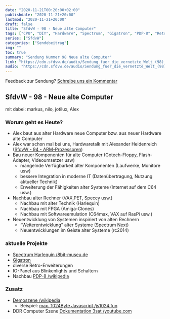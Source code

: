 ```yaml
---
date: "2020-11-21T00:20:00+02:00"
publishdate: "2020-11-21+20:00"
lastmod: "2020-11-21+20:00"
draft: false
title: "SfdvW - 98 - Neue alte Computer"
tags: ["CPU", "DIY", "Hardware", "Spectrum", "Gigatron", "PDP-8", "Retro", "FPGA"]
series: ["SfdvW"]
categories: ["Sendebeitrag"]
img: ""
toc: true
summary: "Sendung Nummer 98 Neue alte Computer"
link: "https://cdn.sfdvw.de/audio/Sendung_fuer_die_vernetzte_Welt_(98)_2020_11_21_Neue_alte_Computer.mp3"
audio: "https://cdn.sfdvw.de/audio/Sendung_fuer_die_vernetzte_Welt_(98)_2020_11_21_Neue_alte_Computer.mp3"
---
```


<div align="center" id="example"></div>
<script src="https://cdn.podlove.org/web-player/embed.js"></script>

Feedback zur Sendung?
[Schreibe uns ein Kommentar](mailto:SfdvW@radiocorax.de)

## SfdvW - 98 - Neue alte Computer
mit dabei: markus, nilo, jotilux, Alex

### Worum geht es Heute?
* Alex baut aus alter Hardware neue Computer bzw. aus neuer Hardware alte Computer
* Alex war schon mal bei uns, Hardwaretalk mit Alexander Heidenreich ([SfdvW - 94 - ARM-Prozessoren](https://sfdvw.de/blog/2020-07/sfdvw-94-arm-prozessoren/))
* Bau neuer Komponenten für alte Computer (Gotech-Floppy, Flash-Adapter, Videoumsetzer usw)
  * mangelnde Verfügbarkeit alter Komponenten (Laufwerke, Monitore usw)
  * bessere Integration in moderne IT (Datenübertragung, Nutzung aktueller Technik)
  * Erweiterung der Fähigkeiten alter Systeme (Internet auf dem C64 usw.)
* Nachbau alter Rechner (VAX,PET, Speccy usw.)
  * Nachbau mit alter Technik (Harlequin)
  * Nachbau mit FPGA (Amiga-Clones)
  * Nachbau mit Softwareemulation (C64max, VAX auf RasPi usw.)
* Neuentwicklung von Systemen inspiriert von alten Rechnern
  * “Weiterentwicklung” alter Systeme (Spectrum Next)
  * Neuentwicklungen im Geiste alter Systeme (rc2014)

### aktuelle Projekte
* [Spectrum Harlequin /8bit-museu.de](https://8bit-museum.de/zx-spectrum-nachbau-superfo-harlequin-rev-g/)
* [Gigatron](https://gigatron.io/)
* diverse Retro-Erweiterungen
* IO-Panel aus Blinkenlights und Schaltern
* Nachbau [PDP-8 /wikipedia](https://de.wikipedia.org/wiki/PDP-8)

### Zusatz
* [Demoszene /wikipedia](https://de.wikipedia.org/wiki/Demoszene)
  * Beispiel: [max. 1024Byte Javascript /js1024.fun](https://js1024.fun/demos/2020)
* DDR Computer Szene [Dokumentation 3sat /youtube.com](https://www.youtube.com/results?search_query=auferstanden+aus+platinen)

<script>
  podlovePlayer('#example', '/blog/sfdvw98.json');
</script>
